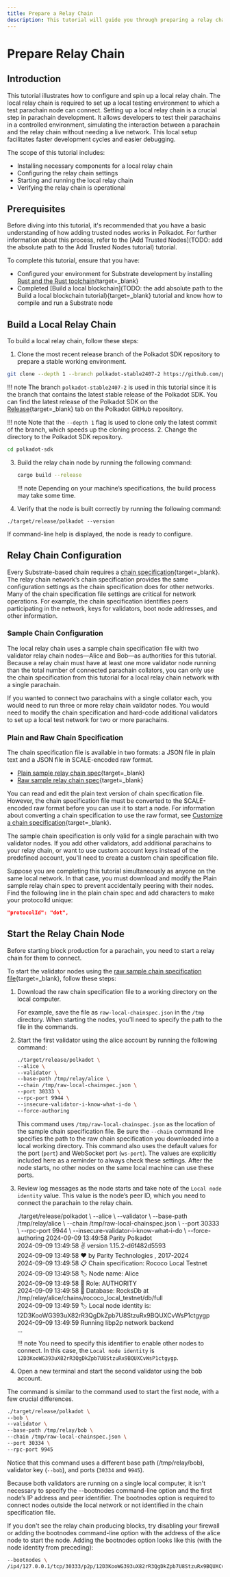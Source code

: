 ```yaml
---
title: Prepare a Relay Chain
description: This tutorial will guide you through preparing a relay chain so that you can connect a test parachain node to it for local testing.
---
```


# Prepare Relay Chain

## Introduction

This tutorial illustrates how to configure and spin up a local relay chain. The local relay chain is required to set up a local testing environment to which a test parachain node can connect. Setting up a local relay chain is a crucial step in parachain development. It allows developers to test their parachains in a controlled environment, simulating the interaction between a parachain and the relay chain without needing a live network. This local setup facilitates faster development cycles and easier debugging.

The scope of this tutorial includes:

- Installing necessary components for a local relay chain
- Configuring the relay chain settings
- Starting and running the local relay chain
- Verifying the relay chain is operational

## Prerequisites

Before diving into this tutorial, it's recommended that you have a basic understanding of how adding trusted nodes works in Polkadot. For further information about this process, refer to the [Add Trusted Nodes](TODO: add the absolute path to the Add Trusted Nodes tutorial) tutorial.

To complete this tutorial, ensure that you have:

- Configured your environment for Substrate development by installing [Rust and the Rust toolchain](https://docs.substrate.io/install/){target=\_blank}
- Completed [Build a local blockchain](TODO: the add absolute path to the Build a local blockchain tutorial){target=\_blank} tutorial and know how to compile and run a Substrate node

## Build a Local Relay Chain

To build a local relay chain, follow these steps:

1. Clone the most recent release branch of the Polkadot SDK repository to prepare a stable working environment.

```bash
git clone --depth 1 --branch polkadot-stable2407-2 https://github.com/paritytech/polkadot-sdk.git
```

!!! note
    The branch `polkadot-stable2407-2` is used in this tutorial since it is the branch that contains the latest stable release of the Polkadot SDK. You can find the latest release of the Polkadot SDK on the [Release](https://github.com/paritytech/polkadot/releases){target=\_blank} tab on the Polkadot GitHub repository.


!!! note
    Note that the `--depth 1` flag is used to clone only the latest commit of the branch, which speeds up the cloning process.
2. Change the directory to the Polkadot SDK repository.

```bash
cd polkadot-sdk
```

3. Build the relay chain node by running the following command:

   ```bash
   cargo build --release
   ```

   !!! note
       Depending on your machine’s specifications, the build process may take some time.

4. Verify that the node is built correctly by running the following command:

```
./target/release/polkadot --version
```

If command-line help is displayed, the node is ready to configure.

## Relay Chain Configuration

Every Substrate-based chain requires a [chain specification](https://docs.substrate.io/build/chain-spec/){target=\_blank}. The relay chain network’s chain specification provides the same configuration settings as the chain specification does for other networks. Many of the chain specification file settings are critical for network operations. For example, the chain specification identifies peers participating in the network, keys for validators, boot node addresses, and other information.

### Sample Chain Configuration

The local relay chain uses a sample chain specification file with two validator relay chain nodes—Alice and Bob—as authorities for this tutorial. Because a relay chain must have at least one more validator node running than the total number of connected parachain collators, you can only use the chain specification from this tutorial for a local relay chain network with a single parachain.

If you wanted to connect two parachains with a single collator each, you would need to run three or more relay chain validator nodes. You would need to modify the chain specification and hard-code additional validators to set up a local test network for two or more parachains.

### Plain and Raw Chain Specification

The chain specification file is available in two formats: a JSON file in plain text and a JSON file in SCALE-encoded raw format.

- [Plain sample relay chain spec](https://docs.substrate.io/assets/tutorials/relay-chain-specs/plain-local-chainspec.json/){target=\_blank}
- [Raw sample relay chain spec](https://docs.substrate.io/assets/tutorials/relay-chain-specs/raw-local-chainspec.json/){target=\_blank}

You can read and edit the plain text version of chain specification file. However, the chain specification file must be converted to the SCALE-encoded raw format before you can use it to start a node. For information about converting a chain specification to use the raw format, see [Customize a chain specification](https://docs.substrate.io/reference/how-to-guides/basics/customize-a-chain-specification/){target=\_blank}.

The sample chain specification is only valid for a single parachain with two validator nodes. If you add other validators, add additional parachains to your relay chain, or want to use custom account keys instead of the predefined account, you'll need to create a custom chain specification file.

Suppose you are completing this tutorial simultaneously as anyone on the same local network. In that case, you must download and modify the Plain sample relay chain spec to prevent accidentally peering with their nodes. Find the following line in the plain chain spec and add characters to make your protocolId unique:

```json
"protocolId": "dot",
```
## Start the Relay Chain Node

Before starting block production for a parachain, you need to start a relay chain for them to connect.

To start the validator nodes using the [raw sample chain specification file](https://docs.substrate.io/assets/tutorials/relay-chain-specs/raw-local-chainspec.json/){target=\_blank}, follow these steps:

1. Download the raw chain specification file to a working directory on the local computer.

    For example, save the file as `raw-local-chainspec.json` in the `/tmp` directory. When starting the nodes, you’ll need to specify the path to the file in the commands.

2. Start the first validator using the alice account by running the following command:

      ```bash
      ./target/release/polkadot \
      --alice \
      --validator \
      --base-path /tmp/relay/alice \
      --chain /tmp/raw-local-chainspec.json \
      --port 30333 \
      --rpc-port 9944 \
      --insecure-validator-i-know-what-i-do \
      --force-authoring
      ```

    This command uses `/tmp/raw-local-chainspec.json` as the location of the sample chain specification file. Be sure the `--chain` command line specifies the path to the raw chain specification you downloaded into a local working directory. This command also uses the default values for the port (`port`) and WebSocket port (`ws-port`). The values are explicitly included here as a reminder to always check these settings. After the node starts, no other nodes on the same local machine can use these ports.

3. Review log messages as the node starts and take note of the `Local node identity` value. This value is the node’s peer ID, which you need to connect the parachain to the relay chain.

      <div id="termynal" data-termynal>
          <span data-ty="input"><span class="file-path"></span>./target/release/polkadot \
      --alice \
      --validator \
      --base-path /tmp/relay/alice \
      --chain /tmp/raw-local-chainspec.json \
      --port 30333 \
      --rpc-port 9944 \
      --insecure-validator-i-know-what-i-do \
      --force-authoring 
          </span>
         <span>2024-09-09 13:49:58 Parity Polkadot</span>
          <br>
         <span>2024-09-09 13:49:58 ✌️  version 1.15.2-d6f482d5593</span>
          <br>
         <span>2024-09-09 13:49:58 ❤️  by Parity Technologies <admin@parity.io>, 2017-2024</span>
         <br>
         <span>2024-09-09 13:49:58 📋 Chain specification: Rococo Local Testnet</span>
         <br>
         <span>2024-09-09 13:49:58 🏷  Node name: Alice</span>
         <br>
         <span>2024-09-09 13:49:58 👤 Role: AUTHORITY</span>
         <br>
         <span>2024-09-09 13:49:58 💾 Database: RocksDb at /tmp/relay/alice/chains/rococo_local_testnet/db/full<span>
         <br>
         <span>2024-09-09 13:49:59 🏷  Local node identity is: 12D3KooWG393uX82rR3QgDkZpb7U8StzuRx9BQUXCvWsP1ctgygp</span>
         <br>
         <span>2024-09-09 13:49:59 Running libp2p network backend</span>
         <br>
         <span>...</span>
      </div>

    !!! note
        You need to specify this identifier to enable other nodes to connect. In this case, the `Local node identity` is `12D3KooWG393uX82rR3QgDkZpb7U8StzuRx9BQUXCvWsP1ctgygp`.

4. Open a new terminal and start the second validator using the bob account.

The command is similar to the command used to start the first node, with a few crucial differences. 

```bash
./target/release/polkadot \
--bob \
--validator \
--base-path /tmp/relay/bob \
--chain /tmp/raw-local-chainspec.json \
--port 30334 \
--rpc-port 9945
```

Notice that this command uses a different base path (/tmp/relay/bob), validator key (`--bob`), and ports (`30334` and `9945`).

Because both validators are running on a single local computer, it isn't necessary to specify the --bootnodes command-line option and the first node’s IP address and peer identifier. The bootnodes option is required to connect nodes outside the local network or not identified in the chain specification file.

If you don't see the relay chain producing blocks, try disabling your firewall or adding the bootnodes command-line option with the address of the alice node to start the node. Adding the bootnodes option looks like this (with the node identity from preceding): 

```bash
--bootnodes \
/ip4/127.0.0.1/tcp/30333/p2p/12D3KooWG393uX82rR3QgDkZpb7U8StzuRx9BQUXCvWsP1ctgygp
```
